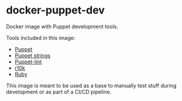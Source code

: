 # docker-puppet-dev

Docker image with Puppet development tools.

Tools included in this image:
* [Puppet](https://github.com/puppetlabs/puppet)
* [Puppet strings](https://puppet.com/docs/puppet/7.0/puppet_strings.html)
* [Puppet-lint](http://puppet-lint.com)
* [r10k](https://github.com/puppetlabs/r10k)
* [Ruby](https://www.ruby-lang.org/)

This image is meant to be used as a base to manually test stuff during development or as part of a CI/CD pipeline.
